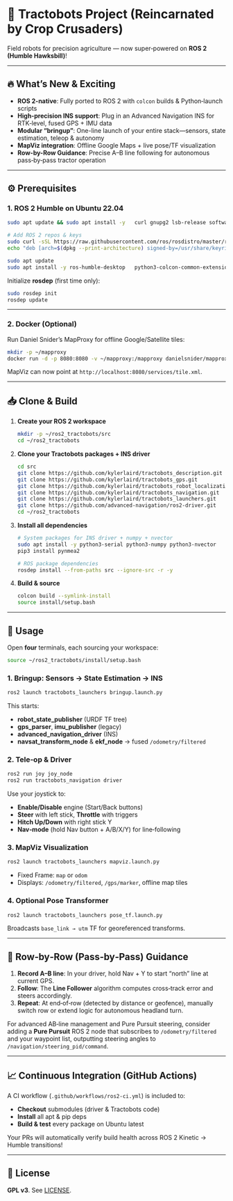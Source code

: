 # 🚜 Tractobots Project (Reincarnated by Crop Crusaders)

Field robots for precision agriculture — now super‑powered on **ROS 2 (Humble Hawksbill)**!

---

## 🔥 What’s New & Exciting

- **ROS 2-native**: Fully ported to ROS 2 with `colcon` builds & Python‑launch scripts  
- **High‑precision INS support**: Plug in an Advanced Navigation INS for RTK‑level, fused GPS + IMU data  
- **Modular “bringup”**: One-line launch of your entire stack—sensors, state estimation, teleop & autonomy  
- **MapViz integration**: Offline Google Maps + live pose/TF visualization  
- **Row-by-Row Guidance**: Precise A–B line following for autonomous pass‑by‑pass tractor operation  

---

## ⚙️ Prerequisites

### 1. ROS 2 Humble on Ubuntu 22.04

```bash
sudo apt update && sudo apt install -y   curl gnupg2 lsb-release software-properties-common

# Add ROS 2 repos & keys
sudo curl -sSL https://raw.githubusercontent.com/ros/rosdistro/master/ros.key   -o /usr/share/keyrings/ros-archive-keyring.gpg
echo "deb [arch=$(dpkg --print-architecture) signed-by=/usr/share/keyrings/ros-archive-keyring.gpg]   http://packages.ros.org/ros2/ubuntu $(lsb_release -cs) main"   | sudo tee /etc/apt/sources.list.d/ros2.list

sudo apt update
sudo apt install -y ros-humble-desktop   python3-colcon-common-extensions python3-rosdep2 python3-pip
```

Initialize **rosdep** (first time only):

```bash
sudo rosdep init
rosdep update
```

---

### 2. Docker (Optional)

Run Daniel Snider’s MapProxy for offline Google/Satellite tiles:

```bash
mkdir -p ~/mapproxy
docker run -d -p 8080:8080 -v ~/mapproxy:/mapproxy danielsnider/mapproxy
```

MapViz can now point at `http://localhost:8080/services/tile.xml`.

---

## 📥 Clone & Build

1. **Create your ROS 2 workspace**

    ```bash
    mkdir -p ~/ros2_tractobots/src
    cd ~/ros2_tractobots
    ```

2. **Clone your Tractobots packages + INS driver**

    ```bash
    cd src
    git clone https://github.com/kylerlaird/tractobots_description.git
    git clone https://github.com/kylerlaird/tractobots_gps.git
    git clone https://github.com/kylerlaird/tractobots_robot_localization.git
    git clone https://github.com/kylerlaird/tractobots_navigation.git
    git clone https://github.com/kylerlaird/tractobots_launchers.git
    git clone https://github.com/advanced-navigation/ros2-driver.git
    cd ~/ros2_tractobots
    ```

3. **Install all dependencies**

    ```bash
    # System packages for INS driver + numpy + nvector
    sudo apt install -y python3-serial python3-numpy python3-nvector
    pip3 install pynmea2

    # ROS package dependencies
    rosdep install --from-paths src --ignore-src -r -y
    ```

4. **Build & source**

    ```bash
    colcon build --symlink-install
    source install/setup.bash
    ```

---

## 🚀 Usage

Open **four** terminals, each sourcing your workspace:

```bash
source ~/ros2_tractobots/install/setup.bash
```

### 1. Bringup: Sensors → State Estimation → INS

```bash
ros2 launch tractobots_launchers bringup.launch.py
```

This starts:

- **robot_state_publisher** (URDF TF tree)  
- **gps_parser**, **imu_publisher** (legacy)  
- **advanced_navigation_driver** (INS)  
- **navsat_transform_node** & **ekf_node** → fused `/odometry/filtered`

### 2. Tele‑op & Driver

```bash
ros2 run joy joy_node
ros2 run tractobots_navigation driver
```

Use your joystick to:

- **Enable/Disable** engine (Start/Back buttons)  
- **Steer** with left stick, **Throttle** with triggers  
- **Hitch Up/Down** with right stick Y  
- **Nav‑mode** (hold Nav button + A/B/X/Y) for line‑following

### 3. MapViz Visualization

```bash
ros2 launch tractobots_launchers mapviz.launch.py
```

- Fixed Frame: `map` or `odom`  
- Displays: `/odometry/filtered`, `/gps/marker`, offline map tiles

### 4. Optional Pose Transformer

```bash
ros2 launch tractobots_launchers pose_tf.launch.py
```

Broadcasts `base_link → utm` TF for georeferenced transforms.

---

## 🌾 Row‑by‑Row (Pass‑by‑Pass) Guidance

1. **Record A–B line**: In your driver, hold Nav + Y to start “north” line at current GPS.  
2. **Follow**: The **Line Follower** algorithm computes cross‑track error and steers accordingly.  
3. **Repeat**: At end‑of‑row (detected by distance or geofence), manually switch row or extend logic for autonomous headland turn.

For advanced AB‑line management and Pure Pursuit steering, consider adding a **Pure Pursuit** ROS 2 node that subscribes to `/odometry/filtered` and your waypoint list, outputting steering angles to `/navigation/steering_pid/command`.

---

## 📈 Continuous Integration (GitHub Actions)

A CI workflow (`.github/workflows/ros2-ci.yml`) is included to:

- **Checkout** submodules (driver & Tractobots code)  
- **Install** all apt & pip deps  
- **Build & test** every package on Ubuntu latest  

Your PRs will automatically verify build health across ROS 2 Kinetic → Humble transitions!

---

## 📝 License

**GPL v3**. See [LICENSE](LICENSE).
